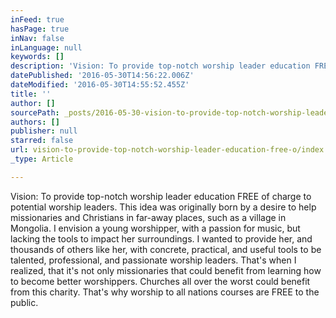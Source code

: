 ```yaml
---
inFeed: true
hasPage: true
inNav: false
inLanguage: null
keywords: []
description: 'Vision: To provide top-notch worship leader education FREE of charge to potential worship leaders. This idea was originally born by a desire to help missionaries and Christians in far-away places, such as a village in Mongolia. I envision a young worshipper, with a passion for music, but lacking the tools to impact her surroundings. I wanted to provide her, and thousands of others like her, with concrete, practical, and useful tools to be talented, professional, and passionate worship leaders. That’s when I realized, that it’s not only missionaries that could benefit from learning how to become better worshippers. Churches all over the worst could benefit from this charity. That’s why worship to all nations courses are FREE to the public. '
datePublished: '2016-05-30T14:56:22.006Z'
dateModified: '2016-05-30T14:55:52.455Z'
title: ''
author: []
sourcePath: _posts/2016-05-30-vision-to-provide-top-notch-worship-leader-education-free-o.md
authors: []
publisher: null
starred: false
url: vision-to-provide-top-notch-worship-leader-education-free-o/index.html
_type: Article

---
```

Vision: To provide top-notch worship leader education FREE of charge to potential worship leaders. This idea was originally born by a desire to help missionaries and Christians in far-away places, such as a village in Mongolia. I envision a young worshipper, with a passion for music, but lacking the tools to impact her surroundings. I wanted to provide her, and thousands of others like her, with concrete, practical, and useful tools to be talented, professional, and passionate worship leaders. That's when I realized, that it's not only missionaries that could benefit from learning how to become better worshippers. Churches all over the worst could benefit from this charity. That's why worship to all nations courses are FREE to the public.